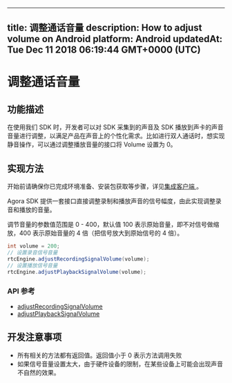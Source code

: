 
---
title: 调整通话音量
description: How to adjust volume on Android
platform: Android
updatedAt: Tue Dec 11 2018 06:19:44 GMT+0000 (UTC)
---
# 调整通话音量
## 功能描述

 在使用我们 SDK 时，开发者可以对 SDK 采集到的声音及 SDK 播放到声卡的声音音量进行调整，以满足产品在声音上的个性化需求。比如进行双人通话时，想实现静音操作，可以通过调整播放音量的接口将 Volume 设置为 0。



## 实现方法
开始前请确保你已完成环境准备、安装包获取等步骤，详见[集成客户端 ](../../cn/Video/android_video.md)。

Agora SDK 提供一套接口直接调整录制和播放声音的信号幅度，由此实现调整录音和播放的音量。

调节音量的参数值范围是 0 - 400，默认值 100 表示原始音量，即不对信号做缩放，400 表示原始音量的 4 倍（把信号放大到原始信号的 4 倍）。

```java
int volume = 200;
// 设置录音信号音量
rtcEngine.adjustRecordingSignalVolume(volume);
// 设置播放信号音量
rtcEngine.adjustPlaybackSignalVolume(volume);
```

### API 参考

- [adjustRecordingSignalVolume](https://docs.agora.io/cn/Video/API%20Reference/java/classio_1_1agora_1_1rtc_1_1_rtc_engine.html#af3747f72256eb683feadbca2b742bd05)
- [adjustPlaybackSignalVolume](https://docs.agora.io/cn/Video/API%20Reference/java/classio_1_1agora_1_1rtc_1_1_rtc_engine.html#af7d7f10fc96db2febb9c2590891d071b)

## 开发注意事项

- 所有相关的方法都有返回值。返回值小于 0 表示方法调用失败
- 如果信号音量设置太大，由于硬件设备的限制，在某些设备上可能会出现声音不自然的效果。
